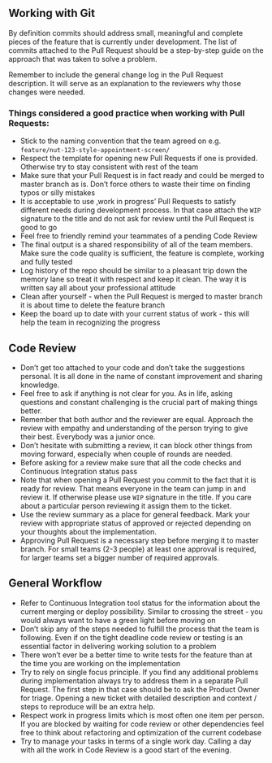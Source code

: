 ## Working with Git

By definition commits should address small, meaningful and complete pieces of the feature that is currently under development. The list of commits attached to the Pull Request should be a step-by-step guide on the approach that was taken to solve a problem.

Remember to include the general change log in the Pull Request description. It will serve as an explanation to the reviewers why those changes were needed.

### Things considered a good practice when working with Pull Requests:
- Stick to the naming convention that the team agreed on e.g. `feature/nut-123-style-appointment-screen/`
- Respect the template for opening new Pull Requests if one is provided. Otherwise try to stay consistent with rest of the team
- Make sure that your Pull Request is in fact ready and could be merged to master branch as is. Don’t force others to waste their time on finding typos or silly mistakes
- It is acceptable to use ‚work in progress’ Pull Requests to satisfy different needs during development process. In that case attach the `WIP` signature to the title and do not ask for review until the Pull Request is good to go
- Feel free to friendly remind your teammates of a pending Code Review
- The final output is a shared responsibility of all of the team members. Make sure the code quality is sufficient, the feature is complete, working and fully tested
- Log history of the repo should be similar to a pleasant trip down the memory lane so treat it with respect and keep it clean. The way it is written say all about your professional attitude
- Clean after yourself - when the Pull Request is merged to master branch it is about time to delete the feature branch
- Keep the board up to date with your current status of work - this will help the team in recognizing the progress 

## Code Review

- Don’t get too attached to your code and don’t take the suggestions personal. It is all done in the name of constant improvement and sharing knowledge.
- Feel free to ask if anything is not clear for you. As in life, asking questions and constant challenging is the crucial part of making things better.
- Remember that both author and the reviewer are equal. Approach the review with empathy and understanding of the person trying to give their best. Everybody was a junior once.
- Don’t hesitate with submitting a review, it can block other things from moving forward, especially when couple of rounds are needed.
- Before asking for a review make sure that all the code checks and Continuous Integration status pass
- Note that when opening a Pull Request you commit to the fact that it is ready for review. That means everyone in the team can jump in and review it. If otherwise please use `WIP` signature in the title. If you care about a particular person reviewing it assign them to the ticket.
- Use the review summary as a place for general feedback. Mark your review with appropriate status of approved or rejected depending on your thoughts about the implementation.
- Approving Pull Request is a necessary step before merging it to master branch. For small teams (2-3 people) at least one approval is required, for larger teams set a bigger number of required approvals.

## General Workflow

- Refer to Continuous Integration tool status for the information about the current merging or deploy possibility. Similar to crossing the street - you would always want to have a green light before moving on
- Don’t skip any of the steps needed to fulfill the process that the team is following. Even if on the tight deadline code review or testing is an essential factor in delivering working solution to a problem
- There won’t ever be a better time to write tests for the feature than at the time you are working on the implementation
- Try to rely on single focus principle. If you find any additional problems during implementation always try to address them in a separate Pull Request. The first step in that case should be to ask the Product Owner for triage. Opening a new ticket with detailed description and context / steps to reproduce will be an extra help.
- Respect work in progress limits which is most often one item per person. If you are blocked by waiting for code review or other dependencies feel free to think about refactoring and optimization of the current codebase
- Try to manage your tasks in terms of a single work day. Calling a day with all the work in Code Review is a good start of the evening.
